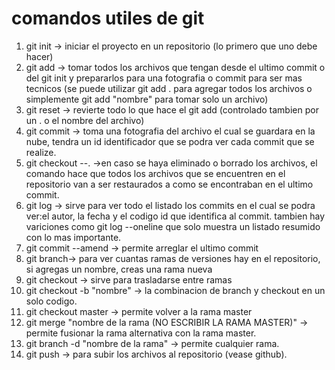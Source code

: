 # comandos utiles de git
1. git init -> iniciar el proyecto en un repositorio (lo primero que uno debe hacer)
2. git add -> tomar todos los archivos que tengan desde el ultimo commit o del git init y prepararlos para una fotografia o commit para ser mas tecnicos (se puede utilizar git add . para agregar todos los archivos o simplemente git add "nombre" para tomar solo un archivo)
3. git reset -> revierte todo lo que hace el git add (controlado tambien por un . o el nombre del archivo)
4. git commit -> toma una fotografia del archivo el cual se guardara en la nube, tendra un id identificador que se podra ver cada commit que se realize.
5. git checkout --. ->en caso se haya eliminado o borrado los archivos, el comando hace que todos los archivos que se encuentren en el repositorio van a ser restaurados a como se encontraban en el ultimo commit.
6. git log -> sirve para ver todo el listado los commits en el cual se podra ver:el autor, la fecha y el codigo id que identifica al commit.
    tambien hay variciones como git log --oneline  que solo muestra un listado resumido con lo mas importante.
7. git commit --amend -> permite arreglar el ultimo commit
8. git branch-> para ver cuantas ramas de versiones hay en el repositorio, si agregas un nombre, creas una rama nueva
9. git checkout -> sirve para trasladarse entre ramas
10. git checkout -b "nombre" -> la combinacion de branch y checkout en un solo codigo.
11. git checkout master -> permite volver a la rama master
12. git merge "nombre de la rama (NO ESCRIBIR LA RAMA MASTER)" -> permite fusionar la rama alternativa con la rama master.
13. git branch -d "nombre de la rama" -> permite cualquier rama.
14. git push -> para subir los archivos al repositorio (vease github).
